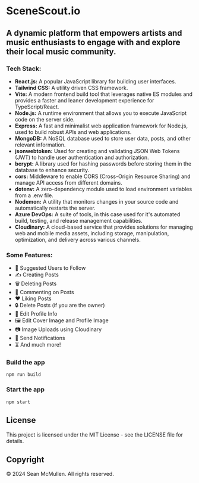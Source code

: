 # SceneScout.io

## A dynamic platform that empowers artists and music enthusiasts to engage with and explore their local music community.


<!-- ![Demo App](https://i.ibb.co/f8y9vGS/Group-82.png) -->

### Tech Stack:

-   **React.js:** A popular JavaScript library for building user interfaces.
-   **Tailwind CSS:** A utility driven CSS framework.
-   **Vite:** A modern frontend build tool that leverages native ES modules and provides a faster and leaner development experience for TypeScript/React.
-   **Node.js:** A runtime environment that allows you to execute JavaScript code on the server side.
-   **Express:** A fast and minimalist web application framework for Node.js, used to build robust APIs and web applications.
-   **MongoDB:** A NoSQL database used to store user data, posts, and other relevant information.
-   **jsonwebtoken:** Used for creating and validating JSON Web Tokens (JWT) to handle user authentication and authorization.
-   **bcrypt:** A library used for hashing passwords before storing them in the database to enhance security.
-   **cors:** Middleware to enable CORS (Cross-Origin Resource Sharing) and manage API access from different domains.
-   **dotenv:** A zero-dependency module used to load environment variables from a .env file.
-   **Nodemon:** A utility that monitors changes in your source code and automatically restarts the server.
-   **Azure DevOps:** A suite of tools, in this case used for it's automated build, testing, and release management capabilities.
-   **Cloudinary:** A cloud-based service that provides solutions for managing web and mobile media assets, including storage, manipulation, optimization, and delivery across various channels.

### Some Features:

-   👥 Suggested Users to Follow
-   ✍️ Creating Posts
-   🗑️ Deleting Posts
-   💬 Commenting on Posts
-   ❤️ Liking Posts
-   🔒 Delete Posts (if you are the owner)
-   📝 Edit Profile Info
-   🖼️ Edit Cover Image and Profile Image
-   📷 Image Uploads using Cloudinary
-   🔔 Send Notifications
-   ⏳ And much more!


### Build the app

```shell
npm run build
```

### Start the app

```shell
npm start
```

## License

This project is licensed under the MIT License - see the LICENSE file for details.

## Copyright

© 2024 Sean McMullen. All rights reserved.
